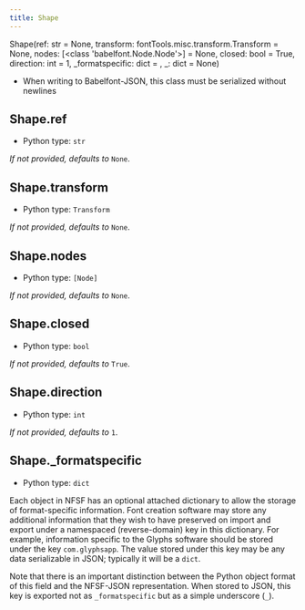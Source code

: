 ```yaml
---
title: Shape
---
```

Shape(ref: str = None, transform: fontTools.misc.transform.Transform = None, nodes: [<class 'babelfont.Node.Node'>] = None, closed: bool = True, direction: int = 1, _formatspecific: dict = <factory>, _: dict = None)
* When writing to Babelfont-JSON, this class must be serialized without newlines
## Shape.ref

* Python type: `str`


*If not provided, defaults to* `None`.


## Shape.transform

* Python type: `Transform`


*If not provided, defaults to* `None`.


## Shape.nodes

* Python type: `[Node]`


*If not provided, defaults to* `None`.


## Shape.closed

* Python type: `bool`


*If not provided, defaults to* `True`.


## Shape.direction

* Python type: `int`


*If not provided, defaults to* `1`.


## Shape._formatspecific

* Python type: `dict`


Each object in NFSF has an optional attached dictionary to allow the storage
of format-specific information. Font creation software may store any additional
information that they wish to have preserved on import and export under a
namespaced (reverse-domain) key in this dictionary. For example, information
specific to the Glyphs software should be stored under the key `com.glyphsapp`.
The value stored under this key may be any data serializable in JSON; typically
it will be a `dict`.

Note that there is an important distinction between the Python object format
of this field and the NFSF-JSON representation. When stored to JSON, this key
is exported not as `_formatspecific` but as a simple underscore (`_`).



